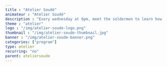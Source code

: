 ```yaml
---
title : "Atelier Soudé"
animateur : "Atelier Soudé"
description : "Every wednesday at 6pm, meet the soldermen to learn how to repair your daily household electronics and fight against planned obsolescence."
theme : "atelier"
logo : "/img/atelier-soude-logo.png"
thumbnail : "/img/atelier-soude-thumbnail.jpg"
banner : "/img/atelier-soude-banner.png"
categories: ["program"]
type: atelier
recurring: "no"
parent: ateliersoude
---
```

